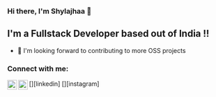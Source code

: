 ### Hi there, I'm Shylajhaa 👋 

## I'm a Fullstack Developer based out of India !!

- 🥅 I'm looking forward to contributing to more OSS projects

### Connect with me:

[<img align="left" alt="shylajhaa | LinkedIn" width="22px" src="https://www.linkedin.com/in/shylajhaa-sathyaram/" />][linkedin]
[<img align="left" alt="shylajhaa | Instagram" width="22px" src="https://www.linkedin.com/in/shylajhaa-sathyaram/" />][instagram]

<br />
